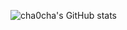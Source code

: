 
![cha0cha's GitHub stats](https://github-readme-stats.vercel.app/api?username=cha0cha&theme=ambient_gradient&show_icons=true)

